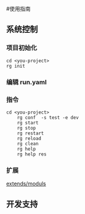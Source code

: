 #使用指南


## 系统控制

### 项目初始化

``` shell
cd <you-project>
rg init
```

### 编辑 run.yaml

### 指令
``` shell
cd <you-project>
    rg conf  -s test -e dev
    rg start
    rg stop
    rg restart
    rg reload
    rg clean
    rg help
    rg help res
```
### 扩展
[extends/moduls](https://github.com/xcodecraft/rigger-ng/blob/master/src/extends/moduls/readme.md)


## 开发支持
